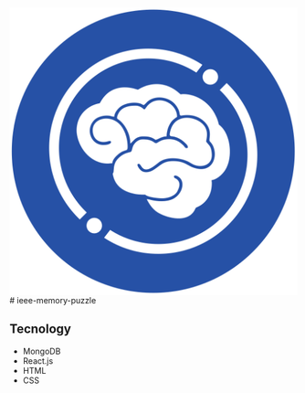 <img src="./client/public/fav2.png" align="right" />
# ieee-memory-puzzle

## Tecnology

- MongoDB
- React.js
- HTML
- CSS
